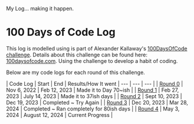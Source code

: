<!-- markdownlint-disable MD022 MD024 MD032 MD033 -->

My Log... making it happen.

# 100 Days of Code Log
This log is modelled using is part of Alexander Kallaway's [100DaysOfCode challenge](https://github.com/Kallaway/100-days-of-code).
Details about this challenge can be found here: [100daysofcode.com](http://100daysofcode.com/). Using the challenge to develop a
habit of coding.

Below are my code logs for each round of this challenge.

| Code Log | Start | End | Results/How It went
| --- | --- | --- |
| [Round 0](log0.html) | Nov 6, 2022  | Feb 12, 2023  | Made it to Day 70~ish |
| [Round 1](log1.html) | Feb 27, 2023  | July 14, 2023  | Made it to 37ish days |
| [Round 2](log2.html) | Sept 10, 2023  | Dec 19, 2023  | Completed ~ Try Again |
| [Round 3](log3.html) | Dec 20, 2023  | Mar 28, 2024  | Completed ~ Ran completely for 80ish days |
| [Round 4](log4.html) | May 3, 2024 | August 12, 2024 | Current Progress |

